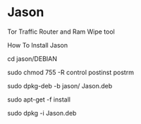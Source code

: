 # Jason
Tor Traffic Router and Ram Wipe tool 

How To Install Jason 

cd jason/DEBIAN 

sudo chmod 755 -R control postinst postrm 



sudo dpkg-deb -b jason/ Jason.deb


sudo apt-get -f install

sudo dpkg -i Jason.deb


